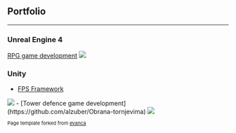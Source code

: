 ## Portfolio

---

### Unreal Engine 4

[RPG game development](https://github.com/alzuber/RPG-Unreal-Engine-4)
<img src="images/dummy_thumbnail.jpg?raw=true"/>

### Unity

- [FPS Framework](https://github.com/alzuber/Android-FPS-Framework)
<img src="images/dummy_thumbnail.jpg?raw=true"/>
- [Tower defence game development](https://github.com/alzuber/Obrana-tornjevima)
<img src="images/dummy_thumbnail.jpg?raw=true"/>

<p style="font-size:11px">Page template forked from <a href="https://github.com/evanca/quick-portfolio">evanca</a></p>
<!-- Remove above link if you don't want to attibute -->
